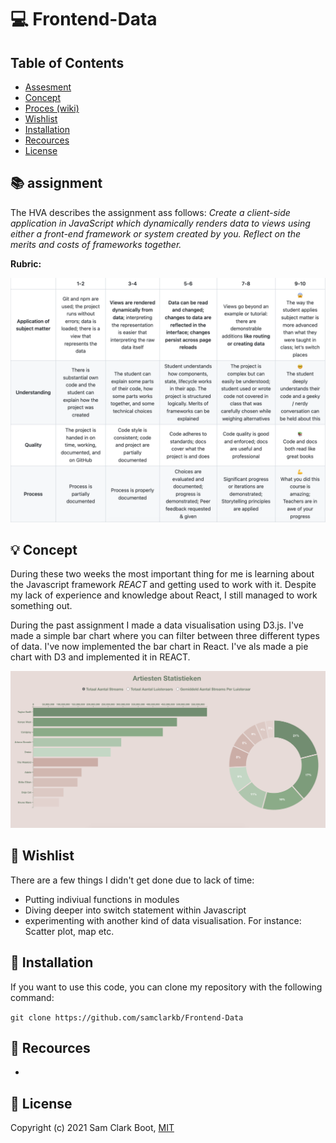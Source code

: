 # :computer: Frontend-Data

## Table of Contents 
* [Assesment](https://github.com/samclarkb/frontend-applications#books-assessment)
* [Concept](https://github.com/samclarkb/frontend-applications#bulb-concept)
* [Proces (wiki)](https://github.com/samclarkb/frontend-applications#bulb-concept)
* [Wishlist](https://github.com/samclarkb/frontend-applications#memo-wishlist)
* [Installation](https://github.com/samclarkb/frontend-applications#wrench-installation)
* [Recources](https://github.com/samclarkb/frontend-applications#mag_right-recources)
* [License](https://github.com/samclarkb/frontend-applications#bookmark-license)

## :books: assignment 
The HVA describes the assignment ass follows: *Create a client-side application in JavaScript which dynamically renders data to views using either a front-end framework or system created by you. Reflect on the merits and costs of frameworks together.*

**Rubric:** 

<img width="803" alt="eind verise" src="https://github.com/samclarkb/frontend-applications/blob/main/images/rubricFApplications.png">

## :bulb: Concept
During these two weeks the most important thing for me is learning about the Javascript framework *REACT* and getting used to work with it. Despite my lack of experience and knowledge about React, I still managed to work something out.

During the past assignment I made a data visualisation using D3.js. I've made a simple bar chart where you can filter between three different types of data. I've now implemented the bar chart in React. I've als made a pie chart with D3 and implemented it in REACT.

<img width="803" alt="eind verise" src="https://github.com/samclarkb/frontend-applications/blob/main/images/voorbeeldFApplications.png">

## :memo: Wishlist
There are a few things I didn't get done due to lack of time:
* Putting indiviual functions in modules
* Diving deeper into switch statement within Javascript
* experimenting with another kind of data visualisation. For instance: Scatter plot, map etc.

## :wrench: Installation
If you want to use this code, you can clone my repository with the following command:

`git clone https://github.com/samclarkb/Frontend-Data`

## :mag_right: Recources 
-  

## :bookmark: License 
Copyright (c) 2021 Sam Clark Boot, [MIT](https://github.com/samclarkb/frontend-applications/blob/main/LICENSE)
